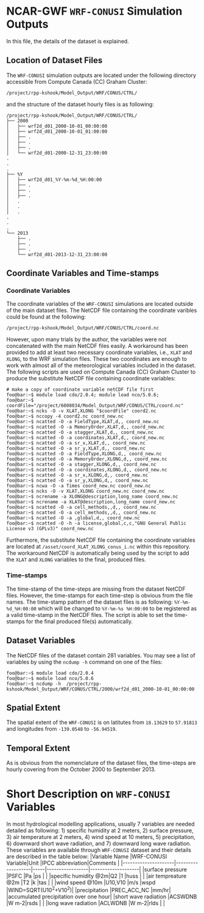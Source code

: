 # NCAR-GWF `WRF-CONUSI` Simulation Outputs

In this file, the details of the dataset is explained.

## Location of Dataset Files
The `WRF-CONUSI` simulation outputs are located under the following directory accessible from Compute Canada (CC) Graham Cluster:
```
/project/rpp-kshook/Model_Output/WRF/CONUS/CTRL/
```
and the structure of the dataset hourly files is as following:
```console
/project/rpp-kshook/Model_Output/WRF/CONUS/CTRL/
├── 2000
│   ├── wrf2d_d01_2000-10-01_00:00:00
│   ├── wrf2d_d01_2000-10-01_01:00:00
│   ├── .
│   ├── .
│   ├── .
│   └── wrf2d_d01-2000-12-31_23:00:00
.
.
.
├── %Y 
│   ├── wrf2d_d01_%Y-%m-%d_%H:00:00
│   ├── .
│   ├── .
│   ├── .
│   .
│   .
│   .
.
.
.
└── 2013
    ├── .
    ├── .
    ├── .
    └── wrf2d_d01-2013-12-31_23:00:00

```

## Coordinate Variables and Time-stamps

### Coordinate Variables
The coordinate variables of the `WRF-CONUSI` simulations are located outside of the main dataset files. The NetCDF file containing the coordinate varibles could be found at the following:
```console
/project/rpp-kshook/Model_Output/WRF/CONUS/CTRL/coord.nc
```
However, upon many trials by the author, the variables were not concatenated with the main NetCDF files easily. A workaround has been provided to add at least two necessary coordinate variables, i.e., `XLAT` and `XLONG`, to the WRF simulation files. These two coordinates are enough to work with almost all of the meteorological variables included in the dataset. The following scripts are used on Compute Canada (CC) Graham Cluster to produce the substitute NetCDF file containing coordinate variables:
```console
# make a copy of coordinate variable netCDF file first
foo@bar:~$ module load cdo/2.0.4; module load nco/5.0.6;
foo@bar:~$ coordFile="/project/6008034/Model_Output/WRF/CONUS/CTRL/coord.nc"
foo@bar:~$ ncks -O -v XLAT,XLONG "$coordFile" coord2.nc
foo@bar:~$ nccopy -4 coord2.nc coord_new.nc 
foo@bar:~$ ncatted -O -a FieldType,XLAT,d,, coord_new.nc 
foo@bar:~$ ncatted -O -a MemoryOrder,XLAT,d,, coord_new.nc 
foo@bar:~$ ncatted -O -a stagger,XLAT,d,, coord_new.nc 
foo@bar:~$ ncatted -O -a coordinates,XLAT,d,, coord_new.nc 
foo@bar:~$ ncatted -O -a sr_x,XLAT,d,, coord_new.nc
foo@bar:~$ ncatted -O -a sr_y,XLAT,d,, coord_new.nc
foo@bar:~$ ncatted -O -a FieldType,XLONG,d,, coord_new.nc 
foo@bar:~$ ncatted -O -a MemoryOrder,XLONG,d,, coord_new.nc 
foo@bar:~$ ncatted -O -a stagger,XLONG,d,, coord_new.nc 
foo@bar:~$ ncatted -O -a coordinates,XLONG,d,, coord_new.nc
foo@bar:~$ ncatted -O -a sr_x,XLONG,d,, coord_new.nc
foo@bar:~$ ncatted -O -a sr_y,XLONG,d,, coord_new.nc
foo@bar:~$ ncwa -O -a Times coord_new.nc coord_new.nc
foo@bar:~$ ncks -O -v XLAT,XLONG coord_new.nc coord_new.nc
foo@bar:~$ ncrename -a XLONG@description,long_name coord_new.nc
foo@bar:~$ ncrename -a XLAT@description,long_name coord_new.nc
foo@bar:~$ ncatted -O -a cell_methods,,d,, coord_new.nc
foo@bar:~$ ncatted -O -a cell_methods,,d,, coord_new.nc
foo@bar:~$ ncatted -O -a ,global,d,, coord_new.nc
foo@bar:~$ ncatted -O -h -a license,global,c,c,"GNU General Public License v3 (GPLv3)" coord_new.nc
```
Furthermore, the substitute NetCDF file containing the coordinate variables are located at `/asset/coord_XLAT_XLONG_conus_i.nc` within this repository. The workaround NetCDF is automatically being used by the script to add the `XLAT` and `XLONG` variables to the final, produced files.

### Time-stamps
The time-stamp of the time-steps are missing from the dataset NetCDF files. However, the time-stamps for each time-step is obvious from the file names. The time-stamp pattern of the dataset files is as following: `%Y-%m-%d_%H:00:00` which will be changed to `%Y-%m-%s %H:00:00` to be registered as a valid time-stamp in the NetCDF files. The script is able to set the time-stamps for the final produced file(s) automatically.

## Dataset Variables
The NetCDF files of the dataset contain 281 variables. You may see a list of variables by using the `ncdump -h`  command on one of the files:
```console
foo@bar:~$ module load cdo/2.0.4
foo@bar:~$ module load nco/5.0.6
foo@bar:~$ ncdump -h  /project/rpp-kshook/Model_Output/WRF/CONUS/CTRL/2000/wrf2d_d01_2000-10-01_00:00:00
```

## Spatial Extent
The spatial extent of the `WRF-CONUSI` is on latitutes from `18.13629` to `57.91813` and longitudes from `-139.0548` to `-56.94519`.

## Temporal Extent
As is obvious from the nomenclature of the dataset files, the time-steps are hourly covering from the October 2000 to September 2013.

# Short Description on `WRF-CONUSI` Variables
In most hydrological modelling applications, usually 7 variables are needed detailed as following: 1) specific humidity at 2 meters, 2) surface pressure, 3) air temperature at 2 meters, 4) wind speed at 10 meters, 5) precipitation, 6) downward short wave radiation, and 7) downward long wave radiation. These variables are available through `WRF-CONUSI` dataset and their details are described in the table below:
|Variable Name        |WRF-CONUSI Variable|Unit |IPCC abbreviation|Comments            |
|---------------------|-------------------|-----|-----------------|--------------------|
|surface pressure     |PSFC               |Pa   |ps               |                    |
|specific humidity @2m|Q2                 |1    |huss             |                    |
|air tempreature @2m  |T2                 |k    |tas              |                    |
|wind speed @10m      |U10,V10            |m/s  |wspd             |WIND=SQRT(U10<sup>2</sup>+V10<sup>2</sup>)|
|precipitation        |PREC_ACC_NC        |mm/hr|                 |accumulated precipitation over one hour|
|short wave radiation |ACSWDNB            |W m-2|rsds             |                    |
|long wave radiation  |ACLWDNB            |W m-2|rlds             |                    |
